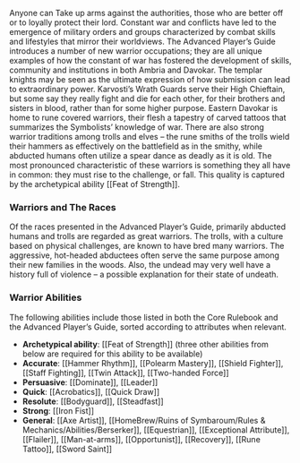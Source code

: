 Anyone can Take up arms against the authorities, those who are better off or to loyally protect their lord. Constant war and conflicts have led to the emergence of military orders and groups characterized by combat skills and lifestyles that mirror their worldviews. The Advanced Player’s Guide introduces a number of new warrior occupations; they are all unique examples of how the constant of war has fostered the development of skills, community and institutions in both Ambria and Davokar.
The templar knights may be seen as the ultimate expression of how submission can lead to extraordinary power. Karvosti’s Wrath Guards serve their High Chieftain, but some say they really fight and die for each other, for their brothers and sisters in blood, rather than for some higher purpose. Eastern Davokar is home to rune covered warriors, their flesh a tapestry of carved tattoos that summarizes the Symbolists’ knowledge of war. There are also strong warrior traditions among trolls and elves – the rune smiths of the trolls wield their hammers as effectively on the battlefield as in the smithy, while abducted humans often utilize a spear dance as deadly as it is old.
The most pronounced characteristic of these warriors is something they all have in common: they must rise to the challenge, or fall. This quality is captured by the archetypical ability [[Feat of Strength]].

### Warriors and The Races
Of the races presented in the Advanced Player’s Guide, primarily abducted humans and trolls are regarded as great warriors. The trolls, with a culture based on physical challenges, are known to have bred many warriors. The aggressive, hot-headed abductees often serve the same purpose among their new families in the woods. Also, the undead may very well have a history full of violence – a possible explanation for their state of undeath.

### Warrior Abilities
The following abilities include those listed in both the Core Rulebook and the Advanced Player’s Guide, sorted according to attributes when relevant.
- **Archetypical ability**: [[Feat of Strength]] (three other abilities from below are required for this ability to be available)
- **Accurate**: [[Hammer Rhythm]], [[Polearm Mastery]], [[Shield Fighter]], [[Staff Fighting]], [[Twin Attack]], [[Two-handed Force]]
- **Persuasive**: [[Dominate]], [[Leader]]
- **Quick**: [[Acrobatics]], [[Quick Draw]]
- **Resolute**: [[Bodyguard]], [[Steadfast]]
- **Strong**: [[Iron Fist]]
- **General**: [[Axe Artist]], [[HomeBrew/Ruins of Symbaroum/Rules & Mechanics/Abilities/Berserker]], [[Equestrian]], [[Exceptional Attribute]], [[Flailer]], [[Man-at-arms]], [[Opportunist]], [[Recovery]], [[Rune Tattoo]], [[Sword Saint]]

